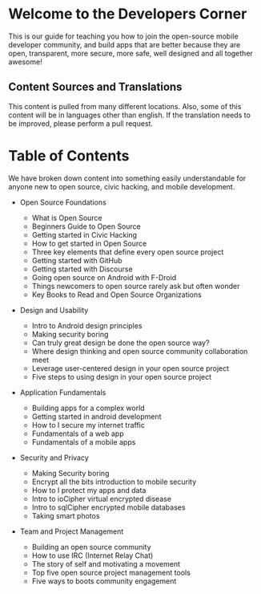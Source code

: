 # Welcome to the Developers Corner

This is our guide for teaching you how to join the open-source mobile developer community, and build apps that are better because they are open, transparent, more secure, more safe, well designed and all together awesome!


## Content Sources and Translations
This content is pulled from many different locations. Also, some of this content will be in languages other than english. If the translation needs to be improved, please perform a pull request.

# Table of Contents
We have broken down content into something easily understandable for anyone new to open source, civic hacking, and mobile development. 

* Open Source Foundations
  - What is Open Source
  - Beginners Guide to Open Source
  - Getting started in Civic Hacking
  - How to get started in Open Source
  - Three key elements that define every open source project
  - Getting started with GitHub
  - Getting started with Discourse
  - Going open source on Android with F-Droid
  - Things newcomers to open source rarely ask but often wonder
  - Key Books to Read and Open Source Organizations

* Design and Usability
  - Intro to Android design principles
  - Making security boring
  - Can truly great design be done the open source way?
  - Where design thinking and open source community collaboration meet
  - Leverage user-centered design in your open source project
  - Five steps to using design in your open source project

* Application Fundamentals
  - Building apps for a complex world
  - Getting started in android development
  - How to I secure my internet traffic
  - Fundamentals of a web app
  - Fundamentals of a mobile apps

* Security and Privacy
  - Making Security boring
  - Encrypt all the bits introduction to mobile security
  - How to I protect my apps and data
  - Intro to ioCipher virtual encrypted disease
  - Intro to sqlCipher encrypted mobile databases
  - Taking smart photos

* Team and Project Management
  - Building an open source community
  - How to use IRC (Internet Relay Chat)
  - The story of self and motivating a movement
  - Top five open source project management tools
  - Five ways to boots community engagement